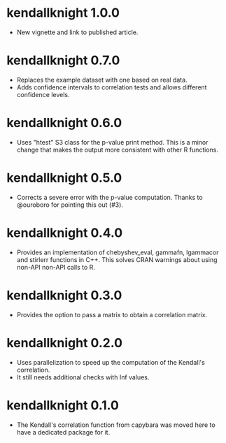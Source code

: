 # kendallknight 1.0.0

* New vignette and link to published article.

# kendallknight 0.7.0

* Replaces the example dataset with one based on real data.
* Adds confidence intervals to correlation tests and allows different confidence
  levels.

# kendallknight 0.6.0

* Uses "htest" S3 class for the p-value print method. This is a minor change
  that makes the output more consistent with other R functions.
  
# kendallknight 0.5.0

* Corrects a severe error with the p-value computation. Thanks to @ouroboro for
  pointing this out (#3).

# kendallknight 0.4.0

* Provides an implementation of chebyshev_eval, gammafn, lgammacor and stirlerr
  functions in C++. This solves CRAN warnings about using non-API non-API calls
  to R.

# kendallknight 0.3.0

* Provides the option to pass a matrix to obtain a correlation matrix.

# kendallknight 0.2.0

* Uses parallelization to speed up the computation of the Kendall's correlation.
* It still needs additional checks with Inf values.

# kendallknight 0.1.0

* The Kendall's correlation function from capybara was moved here to have a
  dedicated package for it.
